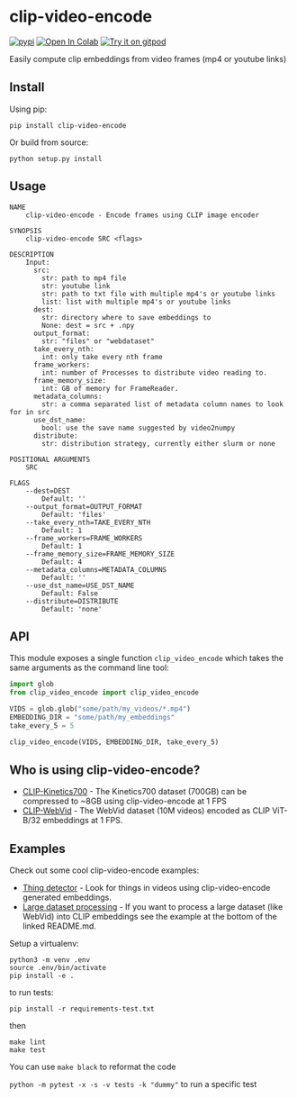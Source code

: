 # clip-video-encode
[![pypi](https://img.shields.io/pypi/v/clip-video-encode.svg)](https://pypi.python.org/pypi/clip-video-encode)
[![Open In Colab](https://colab.research.google.com/assets/colab-badge.svg)](https://colab.research.google.com/github/rom1504/clip-video-encode/blob/master/notebook/clip-video-encode.ipynb)
[![Try it on gitpod](https://img.shields.io/badge/try-on%20gitpod-brightgreen.svg)](https://gitpod.io/#https://github.com/rom1504/clip-video-encode)

Easily compute clip embeddings from video frames (mp4 or youtube links)

## Install

Using pip:
```
pip install clip-video-encode
```

Or build from source:
```
python setup.py install
```

## Usage 
```
NAME
    clip-video-encode - Encode frames using CLIP image encoder

SYNOPSIS
    clip-video-encode SRC <flags>

DESCRIPTION
    Input:
      src:
        str: path to mp4 file
        str: youtube link
        str: path to txt file with multiple mp4's or youtube links
        list: list with multiple mp4's or youtube links
      dest:
        str: directory where to save embeddings to
        None: dest = src + .npy
      output_format:
        str: "files" or "webdataset"
      take_every_nth:
        int: only take every nth frame
      frame_workers:
        int: number of Processes to distribute video reading to.
      frame_memory_size:
        int: GB of memory for FrameReader.
      metadata_columns:
        str: a comma separated list of metadata column names to look for in src
      use_dst_name:
        bool: use the save name suggested by video2numpy
      distribute:
        str: distribution strategy, currently either slurm or none

POSITIONAL ARGUMENTS
    SRC

FLAGS
    --dest=DEST
        Default: ''
    --output_format=OUTPUT_FORMAT
        Default: 'files'
    --take_every_nth=TAKE_EVERY_NTH
        Default: 1
    --frame_workers=FRAME_WORKERS
        Default: 1
    --frame_memory_size=FRAME_MEMORY_SIZE
        Default: 4
    --metadata_columns=METADATA_COLUMNS
        Default: ''
    --use_dst_name=USE_DST_NAME
        Default: False
    --distribute=DISTRIBUTE
        Default: 'none'
```

## API

This module exposes a single function `clip_video_encode` which takes the same arguments as the command line tool:
```python
import glob
from clip_video_encode import clip_video_encode

VIDS = glob.glob("some/path/my_videos/*.mp4")
EMBEDDING_DIR = "some/path/my_embeddings"
take_every_5 = 5

clip_video_encode(VIDS, EMBEDDING_DIR, take_every_5)
```

## Who is using clip-video-encode?
* [CLIP-Kinetics700](https://huggingface.co/datasets/iejMac/CLIP-Kinetics700) - The Kinetics700 dataset (700GB) can be compressed to ~8GB using clip-video-encode at 1 FPS
* [CLIP-WebVid](https://huggingface.co/datasets/iejMac/CLIP-WebVid) - The WebVid dataset (10M videos) encoded as CLIP ViT-B/32 embeddings at 1 FPS.

## Examples
Check out some cool clip-video-encode examples:
* [Thing detector](https://github.com/iejMac/clip-video-encode/tree/main/examples/thing_detector) - Look for things in videos using clip-video-encode generated embeddings.
* [Large dataset processing](https://github.com/iejMac/clip-video-encode/tree/main/clip_video_encode/dataset) - If you want to process a large dataset (like WebVid) into CLIP embeddings see the example at the bottom of the linked README.md.

Setup a virtualenv:

```
python3 -m venv .env
source .env/bin/activate
pip install -e .
```

to run tests:
```
pip install -r requirements-test.txt
```
then 
```
make lint
make test
```

You can use `make black` to reformat the code

`python -m pytest -x -s -v tests -k "dummy"` to run a specific test
